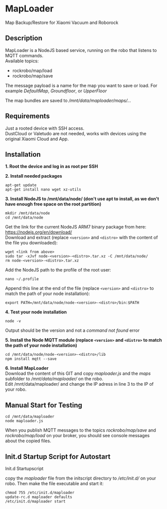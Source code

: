 # MapLoader
Map Backup/Restore for Xiaomi Vacuum and Roborock

## Description
MapLoader is a NodeJS based service, running on the robo that listens to MQTT commands.\
Available topics:
* rockrobo/map/load
* rockrobo/map/save

The message payload is a name for the map you want to save or load.
For example _DefaultMap_, _Groundfloor_, or _UpperFloor_

The map bundles are saved to _/mnt/data/maploader/maps/..._

## Requirements
Just a rooted device with SSH access.\
DustCloud or Valetudo are not needed, works with devices using the original Xiaomi Cloud and App.

## Installation
**1. Root the device and log in as root per SSH**

**2. Install needed packages**
```
apt-get update
apt-get install nano wget xz-utils
```
**3. Install NodeJS to /mnt/data/node/ (don't use apt to install, as we don't have enough free space on the root partition)**
```
mkdir /mnt/data/node
cd /mnt/data/node
```
Get the link for the current NodeJS ARM7 binary package from here: https://nodejs.org/en/download/ \
Download and extract (replace `<version>` and `<distro>` with the content of the file you downloaded):
```
wget <link from above>
sudo tar -xJvf node-<version>-<distro>.tar.xz -C /mnt/data/node/
rm node-<version>-<distro>.tar.xz
```
Add the NodeJS path to the profile of the root user:
```
nano ~/.profile
```
Append this line at the end of the file (replace `<version>` and `<distro>` to match the path of your node installation):
```
export PATH=/mnt/data/node/node-<version>-<distro>/bin:$PATH
```
**4. Test your node installation**
```
node -v
```
Output should be the version and not a _command not found_ error
  
**5. Install the Node MQTT module (replace `<version>` and `<distro>` to match the path of your node installation)**
```
cd /mnt/data/node/node-<version>-<distro>/lib
npm install mqtt --save
```
**6. Install MapLoader**\
Download the content of this GIT and copy _maploader.js_ and the _maps_ subfolder to _/mnt/data/maploader/_ on the robo.\
Edit /mnt/data/maploader/ and change the IP adress in line 3 to the IP of your robo.

## Manual Start for Testing
```
cd /mnt/data/maploader
node maploader.js
```
When you publish MQTT messages to the topics _rockrobo/map/save_ and _rockrobo/map/load_ on your broker,
you should see console messages about the copied files. 

## Init.d Startup Script for Autostart
Init.d Startupscript

copy the _maploader_ file from the initscript directory to _/etc/init.d/_ on your robo. 
Then make the file executable and start it:

```
chmod 755 /etc/init.d/maploader
update-rc.d maploader defaults
/etc/init.d/maploader start
```
